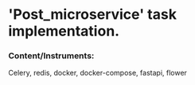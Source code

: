 # 'Post_microservice' task implementation.
### Content/Instruments:
Celery, redis, docker, docker-compose, fastapi, flower

